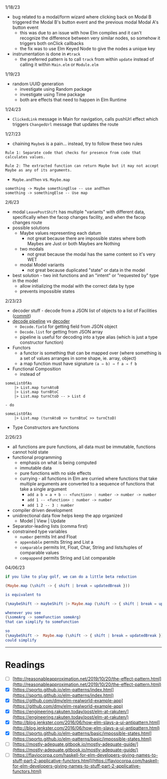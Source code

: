 1/18/23

- bug related to a modal/form wizard where clicking back on Modal B triggered the Modal B&#39;s button event and the previous modal Modal A&#39;s button event
    - this was due to an issue with how Elm compiles and it can&#39;t recognize the difference between very similar nodes, so somehow it triggers both onClick callbacks
    - the fix was to use Elm Keyed Node to give the nodes a unique key
- instrumentation is done in `#track`
    - the preferred pattern is to call `track` from within `update` instead of calling it within `Main.elm` or `Module.elm`

1/19/23

- random UUID generation
    - investigate using Random package
    - investigate using Time package
    - both are effects that need to happen in Elm Runtime

1/24/23

- `ClickedLink` message in Main for navigation, calls pushUrl effect which triggers `ChangedUrl` message that updates the route

1/27/23

- chaining `Maybe`s is a pain… instead, try to follow these two rules

```
Rule 1: Separate code that checks for presence from code that calculates values.

Rule 2: The extracted function can return Maybe but it may not accept Maybe as any of its arguments.

```

- `Maybe.andThen` vs. `Maybe.map`

```
something -> Maybe somethingElse -- use andThen
something -> somethingElse -- Use map

```

2/6/23

- modal `LeavePostShift` has multiple &quot;variants&quot; with different data, specifically when the facop changes facility, and when the facop changes route
- possible solutions
    - Maybe values representing each datum
        - not great because there are impossible states where both Maybes are Just or both Maybes are Nothing
    - two modals
        - not great because the modal has the same content so it&#39;s very WET
    - modal Model variants
        - not great because duplicated &quot;state&quot; or data in the model
- best solution - two init functions and an &quot;intent&quot; or &quot;requested by&quot; type in the model
    - allow initializing the modal with the correct data by type
    - prevents impossible states

2/23/23

- decoder stuff - decode from a JSON list of objects to a list of Facilities ([commit](https://github.com/CareRevolutions/facility_app/pull/399/commits/da907dff6971a7d51c89f560df9087a31d180e75))
- [decode pipeline](https://package.elm-lang.org/packages/NoRedInk/elm-json-decode-pipeline/latest/) vs [decoder](https://package.elm-lang.org/packages/elm/json/latest/)
    - `Decode.field` for getting field from JSON object
    - `Decode.list` for getting from JSON array
    - pipeline is useful for decoding into a type alias (which is just a type constructor function)
- Functors
    - a functor is something that can be mapped over (where something is a set of values arranges in some shape, ie. array, object)
    - a map function must have signature `(a → b) → f a → f b`
- Functional Composition
    - instead of

```
someListOfAs
    |> List.map turnAtoB
    |> List.map turnBtoC
    |> List.map turnCtoD -- > List d

```

    - do

```
someListOfAs
    |> List.map (turnAtoB >> turnBtoC >> turnCtoD)

```

- Type Constructors are functions

2/26/23

- all functions are pure functions, all data must be immutable, functions cannot hold state
- functional programming
    - emphasis on what is being computed
    - immutable data
    - pure functions with no side effects
    - currying - all functions in Elm are curried where functions that take multiple arguments are converted to a sequence of functions that take a single argument
        - `add a b = a + b -- <function> : number -> number -> number`
        - `add 1 -- <function> : number -> number`
        - `add 1 2 -- 3 : number`
- compiler driven development
- unidirectional data flow helps keep the app organized
    - Model | View | Update
- Separator-leading lists (comma first)
- constrained type variables
    - `number` permits Int and Float
    - `appendable` permits String and List a
    - `comparable` permits Int, Float, Char, String and lists/tuples of comparable values
    - `compappend` permits String and List comparable

04/06/23

```elm
if you like to play golf, we can do a little beta reduction

(Maybe.map (\shift -> { shift | break = updatedBreak }))

is equivalent to

(\maybeShift -> maybeShift |> Maybe.map (\shift -> { shift | break = updatedBreak }))

whenever you see
(\someArg -> someFunction someArg)
that can simplify to someFunction

so
(\maybeShift ->  Maybe.map (\shift -> { shift | break = updatedBreak }) maybeShift )
could simplify

```

---

# Readings

- [ ] [http://reasonableapproximation.net/2019/10/20/the-effect-pattern.html](http://reasonableapproximation.net/2019/10/20/the-effect-pattern.html)
- [x] [https://sporto.github.io/elm-patterns/index.html](https://sporto.github.io/elm-patterns/index.html)
- [x] [https://github.com/dmy/elm-realworld-example-app](https://github.com/dmy/elm-realworld-example-app)
- [x] [https://engineering.rakuten.today/post/elm-at-rakuten/](https://engineering.rakuten.today/post/elm-at-rakuten/)
- [x] [http://blog.jenkster.com/2016/06/how-elm-slays-a-ui-antipattern.html](http://blog.jenkster.com/2016/06/how-elm-slays-a-ui-antipattern.html)
- [x] [https://sporto.github.io/elm-patterns/basic/impossible-states.html](https://sporto.github.io/elm-patterns/basic/impossible-states.html)
- [ ] [https://mostly-adequate.gitbook.io/mostly-adequate-guide/](https://mostly-adequate.gitbook.io/mostly-adequate-guide/)
- [ ] [https://flaviocorpa.com/haskell-for-elm-developers-giving-names-to-stuff-part-2-applicative-functors.html](https://flaviocorpa.com/haskell-for-elm-developers-giving-names-to-stuff-part-2-applicative-functors.html)
